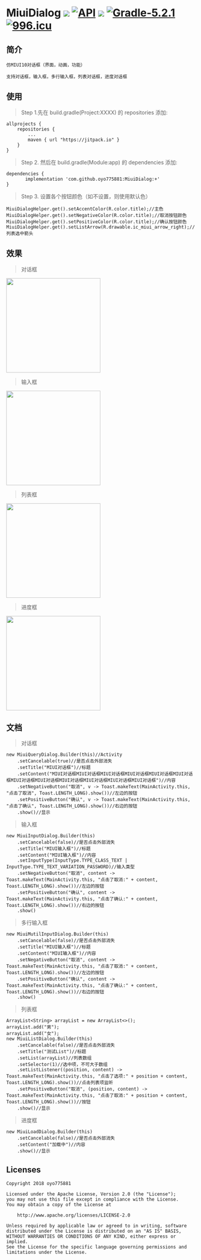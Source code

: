 # MiuiDialog [![](https://img.shields.io/badge/platform-android-brightgreen.svg)](https://developer.android.com/index.html)  [![API](https://img.shields.io/badge/API-19%2B-blue.svg?style=flat)](https://android-arsenal.com/api?level=19)  [![](https://jitpack.io/v/oyo775881/MiuiDialog.svg)](https://jitpack.io/#oyo775881/MiuiDialog) [![Gradle-5.2.1](https://img.shields.io/badge/Gradle-5.2.1-brightgreen.svg)](https://img.shields.io/badge/Gradle-5.2.1-brightgreen.svg) [![996.icu](https://img.shields.io/badge/link-996.icu-red.svg)](https://996.icu)

## 简介

    仿MIUI10对话框（界面，动画，功能）
    
    支持对话框，输入框，多行输入框，列表对话框，进度对话框

## 使用

> Step 1.先在 build.gradle(Project:XXXX) 的 repositories 添加:

	allprojects {
		repositories {
			...
			maven { url "https://jitpack.io" }
		}
	}
	
> Step 2. 然后在 build.gradle(Module:app) 的 dependencies 添加:

	dependencies {
	       implementation 'com.github.oyo775881:MiuiDialog:+'
	}

> Step 3. 设置各个按钮颜色（如不设置，则使用默认色）

    MiuiDialogHelper.get().setAccentColor(R.color.title);//主色
    MiuiDialogHelper.get().setNegativeColor(R.color.title);//取消按钮颜色
    MiuiDialogHelper.get().setPositiveColor(R.color.title);//确认按钮颜色
    MiuiDialogHelper.get().setListArrow(R.drawable.ic_miui_arrow_right);//列表选中箭头
	
## 效果

> 对话框

<img src="https://raw.githubusercontent.com/oyo775881/MiuiDialog/master/screenshot/01.png" width="250" height="auto"/>

> 输入框

<img src="https://raw.githubusercontent.com/oyo775881/MiuiDialog/master/screenshot/02.png" width="250" height="auto"/>

> 列表框

<img src="https://raw.githubusercontent.com/oyo775881/MiuiDialog/master/screenshot/03.png" width="250" height="auto"/>

> 进度框

<img src="https://raw.githubusercontent.com/oyo775881/MiuiDialog/master/screenshot/04.png" width="250" height="auto"/>

## 文档

> 对话框

    new MiuiQueryDialog.Builder(this)//Activity
        .setCancelable(true)//是否点击外部消失
        .setTitle("MIUI对话框")//标题
        .setContent("MIUI对话框MIUI对话框MIUI对话框MIUI对话框MIUI对话框MIUI对话框MIUI对话框MIUI对话框MIUI对话框MIUI对话框MIUI对话框MIUI对话框")//内容
        .setNegativeButton("取消", v -> Toast.makeText(MainActivity.this, "点击了取消", Toast.LENGTH_LONG).show())//左边的按钮
        .setPositiveButton("确认", v -> Toast.makeText(MainActivity.this, "点击了确认", Toast.LENGTH_LONG).show())//右边的按钮
        .show()//显示

> 输入框

    new MiuiInputDialog.Builder(this)
        .setCancelable(false)//是否点击外部消失
        .setTitle("MIUI输入框")//标题
        .setContent("MIUI输入框")//内容
        .setInputType(InputType.TYPE_CLASS_TEXT | InputType.TYPE_TEXT_VARIATION_PASSWORD)//输入类型
        .setNegativeButton("取消", content -> Toast.makeText(MainActivity.this, "点击了取消:" + content, Toast.LENGTH_LONG).show())//左边的按钮
        .setPositiveButton("确认", content -> Toast.makeText(MainActivity.this, "点击了确认:" + content, Toast.LENGTH_LONG).show())//右边的按钮
        .show()

> 多行输入框

    new MiuiMutilInputDialog.Builder(this)
        .setCancelable(false)//是否点击外部消失
        .setTitle("MIUI输入框")//标题
        .setContent("MIUI输入框")//内容
        .setNegativeButton("取消", content -> Toast.makeText(MainActivity.this, "点击了取消:" + content, Toast.LENGTH_LONG).show())//左边的按钮
        .setPositiveButton("确认", content -> Toast.makeText(MainActivity.this, "点击了确认:" + content, Toast.LENGTH_LONG).show())//右边的按钮
        .show()
        
> 列表框

    ArrayList<String> arrayList = new ArrayList<>();
    arrayList.add("男");
    arrayList.add("女");
    new MiuiListDialog.Builder(this)
        .setCancelable(false)//是否点击外部消失
        .setTitle("测试List")//标题
        .setList(arrayList)//列表数组
        .setSelector(1)//选中项，不可大于数组
        .setListListener((position, content) -> Toast.makeText(MainActivity.this, "点击了选项:" + position + content, Toast.LENGTH_LONG).show())//点击列表项监听
        .setPositiveButton("取消", (position, content) -> Toast.makeText(MainActivity.this, "点击了取消:" + position + content, Toast.LENGTH_LONG).show())//按钮
        .show()//显示

> 进度框

    new MiuiLoadDialog.Builder(this)
        .setCancelable(false)//是否点击外部消失
        .setContent("加载中")//内容
        .show()//显示
        
## Licenses

    Copyright 2018 oyo775881
    
    Licensed under the Apache License, Version 2.0 (the "License");
    you may not use this file except in compliance with the License.
    You may obtain a copy of the License at
    
        http://www.apache.org/licenses/LICENSE-2.0
    
    Unless required by applicable law or agreed to in writing, software
    distributed under the License is distributed on an "AS IS" BASIS,
    WITHOUT WARRANTIES OR CONDITIONS OF ANY KIND, either express or implied.
    See the License for the specific language governing permissions and
    limitations under the License.
    
